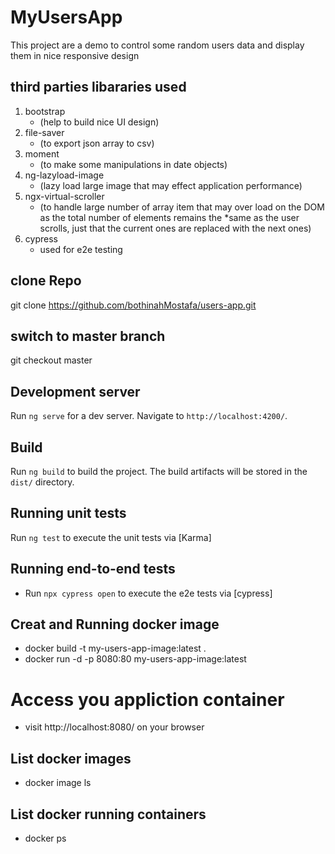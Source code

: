# MyUsersApp

This project are a demo to control some random users data and display them in nice responsive design 

## third parties libararies used 

1. bootstrap 
    - (help to build nice UI design)
2. file-saver 
    - (to export json array to csv) 
3. moment 
    - (to make some manipulations in date objects)
4. ng-lazyload-image 
    - (lazy load large image that may effect application performance)
5. ngx-virtual-scroller 
    - (to handle large number of array item that may over load on the DOM as the total number of elements remains the *same as the user scrolls, just that the current ones are replaced with the next ones)
6. cypress 
    - used for e2e testing

## clone Repo 

git clone https://github.com/bothinahMostafa/users-app.git

## switch to master branch

git checkout master
## Development server

Run `ng serve` for a dev server. Navigate to `http://localhost:4200/`.
## Build

Run `ng build` to build the project. The build artifacts will be stored in the `dist/` directory.

## Running unit tests

Run `ng test` to execute the unit tests via [Karma]

## Running end-to-end tests
- Run `npx cypress open` to execute the e2e tests via [cypress]

## Creat and Running docker image
- docker build -t my-users-app-image:latest  .
- docker run -d -p 8080:80 my-users-app-image:latest

# Access you appliction container 
- visit http://localhost:8080/ on your browser

## List docker images
- docker image ls

## List docker running containers
- docker ps



